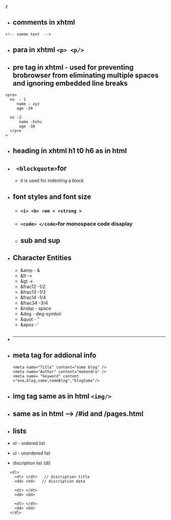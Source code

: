 z
- ## comments in xhtml

```xhtml
<!-- soeme text  -->
```

- ## para in xhtml `<p> <p/>`
- ## pre tag in xhtml - used for preventing brobrowser from eliminating multiple spaces and ignoring embedded line breaks

```xhtml
<pre>
  no  - 1 
     name - xyz 
     age -39

  no -2
      name -hshu
      age -38
  </pre
>
```

- ## heading in xhtml h1 t0 h6 as in html

- ## ` <blockquote>`for

  - it is used for indenting a block

- ## font styles and font size

  - ### `<i> <b> <em > <strong >`
  - ### `<code> </code>`for monospace code disaplay
  - ## sub and sup

- ## Character Entities

  - &amp - &
  - &lt -<
  - &gt ->
  - &frac12 -1/2
  - &frac13 -1/3
  - &frac14 -1/4
  - &frac34 -3/4
  - &nsbp - space
  - &deg - deg-symbol
  - &quot - "
  - &apos -'

- ## <hr/>
- ## meta tag for addional info

  ```xhtml
  <meta name="Title" content="some blog" />
  <meta name="Author" content="mahendra" />
  <meta name= "keyword" content ="one,blog,some,someBlog","blogSome"/>
  ```

- ## img tag same as in html `<img/>`

- ## <a herf=" "><a/> same as in html --> /#id  and /pages.html

- ## lists 
 - ol - ordered list 
 - ul - unordered list 

 - discription list (dl)
 ```xhtml
   <dl> 
     <dt> </dt>   // discription title 
     <dd> <dd>   // discription data 

     <dt> </dt>   
     <dd> <dd>   
      
     <dt> </dt>   
     <dd> <dd>   
   </dl>
 ```
